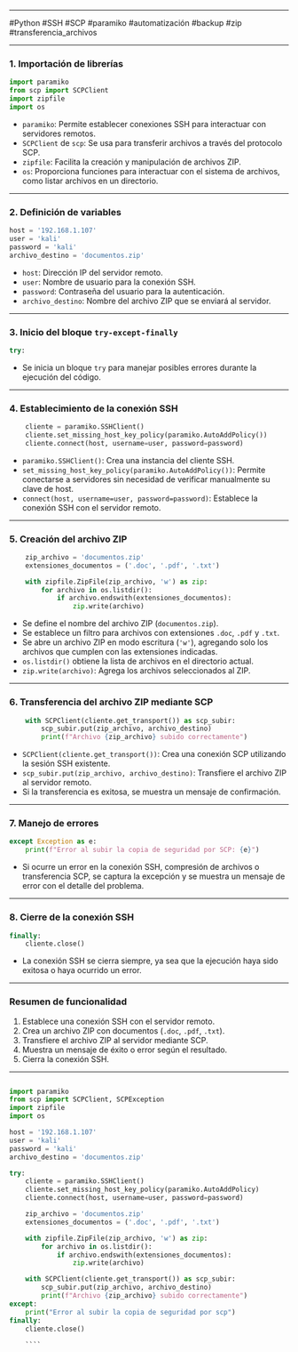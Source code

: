 
---

#Python #SSH #SCP #paramiko #automatización #backup #zip #transferencia_archivos

---

### **1. Importación de librerías**

```python
import paramiko
from scp import SCPClient
import zipfile
import os
```

- `paramiko`: Permite establecer conexiones SSH para interactuar con servidores remotos.
- `SCPClient` de `scp`: Se usa para transferir archivos a través del protocolo SCP.
- `zipfile`: Facilita la creación y manipulación de archivos ZIP.
- `os`: Proporciona funciones para interactuar con el sistema de archivos, como listar archivos en un directorio.

---

### **2. Definición de variables**

```python
host = '192.168.1.107'
user = 'kali'
password = 'kali'
archivo_destino = 'documentos.zip'
```

- `host`: Dirección IP del servidor remoto.
- `user`: Nombre de usuario para la conexión SSH.
- `password`: Contraseña del usuario para la autenticación.
- `archivo_destino`: Nombre del archivo ZIP que se enviará al servidor.

---

### **3. Inicio del bloque `try-except-finally`**

```python
try:
```

- Se inicia un bloque `try` para manejar posibles errores durante la ejecución del código.

---

### **4. Establecimiento de la conexión SSH**

```python
    cliente = paramiko.SSHClient()
    cliente.set_missing_host_key_policy(paramiko.AutoAddPolicy())
    cliente.connect(host, username=user, password=password)
```

- `paramiko.SSHClient()`: Crea una instancia del cliente SSH.
- `set_missing_host_key_policy(paramiko.AutoAddPolicy())`: Permite conectarse a servidores sin necesidad de verificar manualmente su clave de host.
- `connect(host, username=user, password=password)`: Establece la conexión SSH con el servidor remoto.

---

### **5. Creación del archivo ZIP**

```python
    zip_archivo = 'documentos.zip'
    extensiones_documentos = ('.doc', '.pdf', '.txt')

    with zipfile.ZipFile(zip_archivo, 'w') as zip:
        for archivo in os.listdir():
            if archivo.endswith(extensiones_documentos):
                zip.write(archivo)
```

- Se define el nombre del archivo ZIP (`documentos.zip`).
- Se establece un filtro para archivos con extensiones `.doc`, `.pdf` y `.txt`.
- Se abre un archivo ZIP en modo escritura (`'w'`), agregando solo los archivos que cumplen con las extensiones indicadas.
- `os.listdir()` obtiene la lista de archivos en el directorio actual.
- `zip.write(archivo)`: Agrega los archivos seleccionados al ZIP.

---

### **6. Transferencia del archivo ZIP mediante SCP**

```python
    with SCPClient(cliente.get_transport()) as scp_subir:
        scp_subir.put(zip_archivo, archivo_destino)
        print(f"Archivo {zip_archivo} subido correctamente")
```

- `SCPClient(cliente.get_transport())`: Crea una conexión SCP utilizando la sesión SSH existente.
- `scp_subir.put(zip_archivo, archivo_destino)`: Transfiere el archivo ZIP al servidor remoto.
- Si la transferencia es exitosa, se muestra un mensaje de confirmación.

---

### **7. Manejo de errores**

```python
except Exception as e:
    print(f"Error al subir la copia de seguridad por SCP: {e}")
```

- Si ocurre un error en la conexión SSH, compresión de archivos o transferencia SCP, se captura la excepción y se muestra un mensaje de error con el detalle del problema.

---

### **8. Cierre de la conexión SSH**

```python
finally:
    cliente.close()
```

- La conexión SSH se cierra siempre, ya sea que la ejecución haya sido exitosa o haya ocurrido un error.

---

### **Resumen de funcionalidad**

1. Establece una conexión SSH con el servidor remoto.
2. Crea un archivo ZIP con documentos (`.doc`, `.pdf`, `.txt`).
3. Transfiere el archivo ZIP al servidor mediante SCP.
4. Muestra un mensaje de éxito o error según el resultado.
5. Cierra la conexión SSH.

---

````python

import paramiko
from scp import SCPClient, SCPException
import zipfile
import os

host = '192.168.1.107'
user = 'kali'
password = 'kali'
archivo_destino = 'documentos.zip'

try:
    cliente = paramiko.SSHClient()
    cliente.set_missing_host_key_policy(paramiko.AutoAddPolicy)
    cliente.connect(host, username=user, password=password)

    zip_archivo = 'documentos.zip'
    extensiones_documentos = ('.doc', '.pdf', '.txt')

    with zipfile.ZipFile(zip_archivo, 'w') as zip:
        for archivo in os.listdir():
            if archivo.endswith(extensiones_documentos):
                zip.write(archivo)

    with SCPClient(cliente.get_transport()) as scp_subir:
        scp_subir.put(zip_archivo, archivo_destino)
        print(f"Archivo {zip_archivo} subido correctamente")
except:
    print("Error al subir la copia de seguridad por scp")
finally:
    cliente.close()
    
    ````




